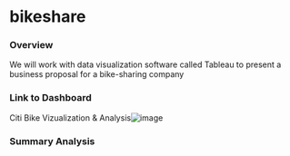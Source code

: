# bikeshare

### Overview 
We will work with data visualization software called Tableau to present a business proposal for a bike-sharing company

### Link to Dashboard
Citi Bike Vizualization & Analysis![image](https://user-images.githubusercontent.com/73767752/110256331-28e15f00-7f4d-11eb-8e11-8da1d5fd6c85.png)
 

### Summary Analysis
